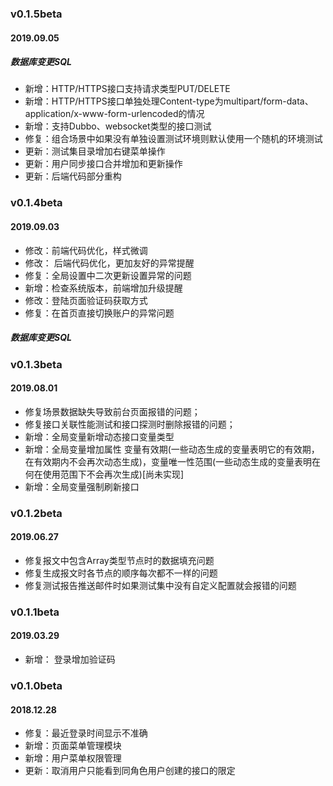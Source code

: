 ### v0.1.5beta
#### 2019.09.05
##### 数据库变更SQL
- 新增：HTTP/HTTPS接口支持请求类型PUT/DELETE
- 新增：HTTP/HTTPS接口单独处理Content-type为multipart/form-data、application/x-www-form-urlencoded的情况
- 新增：支持Dubbo、websocket类型的接口测试
- 修复：组合场景中如果没有单独设置测试环境则默认使用一个随机的环境测试
- 更新：测试集目录增加右键菜单操作
- 更新：用户同步接口合并增加和更新操作
- 更新：后端代码部分重构
### v0.1.4beta
#### 2019.09.03
- 修改：前端代码优化，样式微调
- 修改： 后端代码优化，更加友好的异常提醒
- 修复：全局设置中二次更新设置异常的问题
- 新增：检查系统版本，前端增加升级提醒
- 修改：登陆页面验证码获取方式
- 修复：在首页直接切换账户的异常问题
##### 数据库变更SQL



### v0.1.3beta
#### 2019.08.01
- 修复场景数据缺失导致前台页面报错的问题；
- 修复接口关联性能测试和接口探测时删除报错的问题；
- 新增：全局变量新增动态接口变量类型
- 新增：全局变量增加属性 变量有效期(一些动态生成的变量表明它的有效期，在有效期内不会再次动态生成)，变量唯一性范围(一些动态生成的变量表明在何在使用范围下不会再次生成)[尚未实现]
- 新增：全局变量强制刷新接口


### v0.1.2beta
#### 2019.06.27
- 修复报文中包含Array类型节点时的数据填充问题
- 修复生成报文时各节点的顺序每次都不一样的问题
- 修复测试报告推送邮件时如果测试集中没有自定义配置就会报错的问题

### v0.1.1beta
#### 2019.03.29
- 新增： 登录增加验证码

### v0.1.0beta
#### 2018.12.28
-  修复：最近登录时间显示不准确
-  新增：页面菜单管理模块
-  新增：用户菜单权限管理
-  更新：取消用户只能看到同角色用户创建的接口的限定



